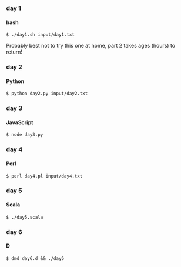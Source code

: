 ### day 1
#### bash

`$ ./day1.sh input/day1.txt`

Probably best not to try this one at home, part 2 takes ages (hours) to return!

### day 2
#### Python

`$ python day2.py input/day2.txt`

### day 3
#### JavaScript

`$ node day3.py`

### day 4
#### Perl

`$ perl day4.pl input/day4.txt`

### day 5
#### Scala

`$ ./day5.scala`

### day 6
#### D

`$ dmd day6.d && ./day6`
